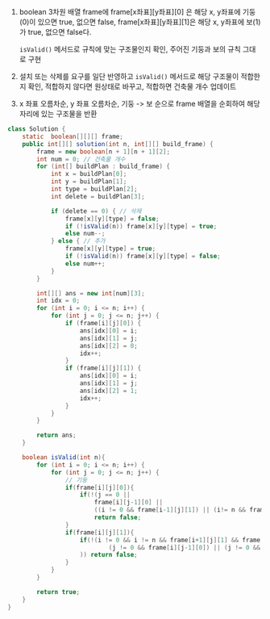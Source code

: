 1. boolean 3차원 배열 frame에 frame[x좌표][y좌표][0] 은 해당 x, y좌표에 기둥(0)이 있으면 true, 없으면 false, frame[x좌표][y좌표][1]은  해당 x, y좌표에 보(1)가 true, 없으면 false다.

   `isValid()` 메서드로 규칙에 맞는 구조물인지 확인, 주어진 기둥과 보의 규칙 그대로 구현
2.  설치 또는 삭제를 요구를 일단 반영하고 `isValid()` 메서드로 해당 구조물이 적합한 지 확인, 적합하지 않다면 원상태로 바꾸고, 적합하면 건축물 개수 업데이트
3.  x 좌표 오름차순, y 좌표 오름차순, 기둥 -> 보 순으로 frame 배열을 순회하여 해당 자리에 있는 구조물을 반환


```java
class Solution {
    static  boolean[][][] frame;
    public int[][] solution(int n, int[][] build_frame) {
        frame = new boolean[n + 1][n + 1][2];
        int num = 0; // 건축물 개수
        for (int[] buildPlan : build_frame) {
            int x = buildPlan[0];
            int y = buildPlan[1];
            int type = buildPlan[2];
            int delete = buildPlan[3];

            if (delete == 0) { // 삭제
                frame[x][y][type] = false;
                if (!isValid(n)) frame[x][y][type] = true;
                else num--;
            } else { // 추가
                frame[x][y][type] = true;
                if (!isValid(n)) frame[x][y][type] = false;
                else num++;
            }
        }

        int[][] ans = new int[num][3];
        int idx = 0;
        for (int i = 0; i <= n; i++) {
            for (int j = 0; j <= n; j++) {
                if (frame[i][j][0]) {
                    ans[idx][0] = i;
                    ans[idx][1] = j;
                    ans[idx][2] = 0;
                    idx++;
                }
                if (frame[i][j][1]) {
                    ans[idx][0] = i;
                    ans[idx][1] = j;
                    ans[idx][2] = 1;
                    idx++;
                }
            }
        }

        return ans;
    }

    boolean isValid(int n){
        for (int i = 0; i <= n; i++) {
            for (int j = 0; j <= n; j++) {
                // 기둥
                if(frame[i][j][0]){
                    if(!(j == 0 ||
                        frame[i][j-1][0] ||
                        ((i != 0 && frame[i-1][j][1]) || (i!= n && frame[i][j][1]))))
                        return false;
                }
                if(frame[i][j][1]){
                    if(!(i != 0 && i != n && frame[i+1][j][1] && frame[i-1][j][1] || // 양쪽에 보
                            (j != 0 && frame[i][j-1][0]) || (j != 0 && frame[i+1][j-1][0])
                    )) return false;
                }
            }
        }

        return true;
    }
}
```

